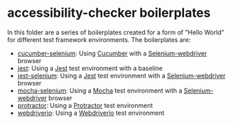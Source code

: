 # accessibility-checker boilerplates

In this folder are a series of boilerplates created for a form
of "Hello World" for different test framework environments. The boilerplates
are:

* [cucumber-selenium](cucumber-selenium): Using [Cucumber](https://www.npmjs.com/package/cucumber) with a [Selenium-webdriver](https://www.npmjs.com/package/selenium-webdriver) browser
* [jest](jest): Using a [Jest](https://www.npmjs.com/package/jest) test environment with a baseline
* [jest-selenium](jest-selenium): Using a [Jest](https://www.npmjs.com/package/jest) test environment with a [Selenium-webdriver](https://www.npmjs.com/package/selenium-webdriver) browser
* [mocha-selenium](mocha-selenium): Using a [Mocha](https://www.npmjs.com/package/mocha) test environment with a [Selenium-webdriver](https://www.npmjs.com/package/selenium-webdriver) browser
* [protractor](protractor): Using a [Protractor](https://www.npmjs.com/package/protractor) test environment
* [webdriverio](webdriverio): Using a [Webdriverio](https://www.npmjs.com/package/webdriverio) test environment
